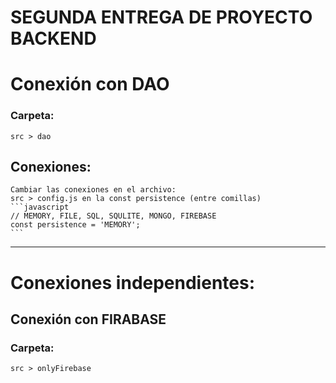 # SEGUNDA ENTREGA DE PROYECTO BACKEND



# Conexión con DAO
### Carpeta:
    src > dao

## Conexiones:
    Cambiar las conexiones en el archivo: 
    src > config.js en la const persistence (entre comillas)
    ```javascript
    // MEMORY, FILE, SQL, SQULITE, MONGO, FIREBASE
    const persistence = 'MEMORY';
    ```

---

# Conexiones independientes:

## Conexión con FIRABASE
### Carpeta:
    src > onlyFirebase
